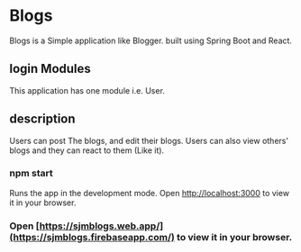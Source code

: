 # Blogs

Blogs is a Simple application like Blogger. built using Spring Boot and React.

## login Modules

This application has one module i.e. User.

## description 

Users can post The blogs, and edit their blogs.
Users can also view others' blogs and they can react to them (Like it).  

### npm start

Runs the app in the development mode.
Open [http://localhost:3000](http://localhost:3000) to view it in your browser.

### Open [https://sjmblogs.web.app/](https://sjmblogs.firebaseapp.com/) to view it in your browser.
